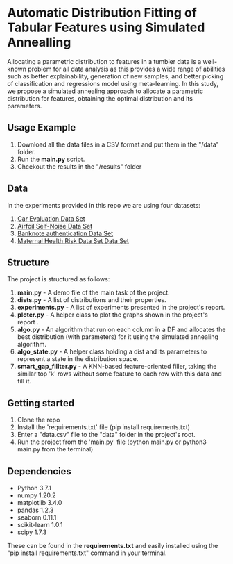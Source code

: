 # Automatic Distribution Fitting of Tabular Features using Simulated Annealling
Allocating a parametric distribution to features in a tumbler data is a well-known problem for all data analysis as this provides a wide range of abilities such as better explainability, generation of new samples, and better picking of classification and regressions model using meta-learning. In this study, we propose a simulated annealing approach to allocate a parametric distribution for features, obtaining the optimal distribution and its parameters. 

## Usage Example
1. Download all the data files in a CSV format and put them in the "/data" folder.
2. Run the **main.py** script.
3. Chcekout the results in the "/results" folder

## Data
In the experiments provided in this repo we are using four datasets:
1. [Car Evaluation Data Set](https://archive.ics.uci.edu/ml/datasets/Car+Evaluation)
2. [Airfoil Self-Noise Data Set](https://archive.ics.uci.edu/ml/datasets/Airfoil+Self-Noise)
3. [Banknote authentication Data Set](https://archive.ics.uci.edu/ml/datasets/banknote+authentication)
4. [Maternal Health Risk Data Set Data Set](https://archive.ics.uci.edu/ml/datasets/Maternal+Health+Risk+Data+Set)

## Structure
The project is structured as follows:
1. **main.py** - A demo file of the main task of the project.
2. **dists.py** - A list of distributions and their properties.
3. **experiments.py** - A list of experiments presented in the project's report.
4. **ploter.py** - A helper class to plot the graphs shown in the project's report .
5. **algo.py** -  An algorithm that run on each column in a DF and allocates the best distribution (with parameters) for it using the simulated annealing algorithm.
6. **algo_state.py** -  A helper class holding a dist and its parameters to represent a state in the distribution space.
7. **smart_gap_fillter.py** - A KNN-based feature-oriented filler, taking the similar top 'k' rows without some feature to each row with this data and fill it.


## Getting started
1. Clone the repo
2. Install the 'requirements.txt' file (pip install requirements.txt)
3. Enter a "data.csv" file to the "data" folder in the project's root.
4. Run the project from the 'main.py' file (python main.py or python3 main.py from the terminal)

## Dependencies
- Python               3.7.1
- numpy                1.20.2
- matplotlib           3.4.0
- pandas               1.2.3
- seaborn              0.11.1
- scikit-learn         1.0.1
- scipy                1.7.3

These can be found in the **requirements.txt** and easily installed using the "pip install requirements.txt" command in your terminal. 
